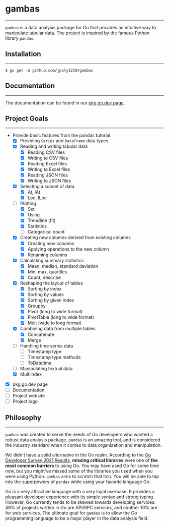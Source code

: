 # gambas
---

`gambas` is a data analysis package for Go that provides an intuitive way to manipulate tabular data. The project is inspired by the famous Python library `pandas`.

## Installation
---
```
$ go get -u github.com/jpoly1219/gambas
```

## Documentation
---
The documentation can be found in our [pkg.go.dev page](https://pkg.go.dev/github.com/jpoly1219/gambas).

## Project Goals
---
- Provide basic features from the pandas tutorial.
  - [x] Providing `Series` and `DataFrame` data types
  - [x] Reading and writing tabular data
    - [x] Reading CSV files
    - [x] Writing to CSV files
    - [x] Reading Excel files
    - [x] Writing to Excel files
    - [x] Reading JSON files
    - [x] Writing to JSON files
  - [x] Selecting a subset of data
    - [x] At, IAt
    - [x] Loc, ILoc
  - [ ] Plotting
    - [x] Set
    - [x] Using
    - [x] Trendline (fit)
    - [x] Statistics
    - [ ] Categorical count
  - [x] Creating new columns derived from existing columns
    - [x] Creating new columns
    - [x] Applying operations to the new column
    - [x] Renaming columns
  - [x] Calculating summary statistics
    - [x] Mean, median, standard deviation
    - [x] Min, max, quartiles
    - [x] Count, describe
  - [x] Reshaping the layout of tables
    - [x] Sorting by index
    - [x] Sorting by values
    - [x] Sorting by given index
    - [x] Groupby
    - [x] Pivot (long to wide format)
    - [x] PivotTable (long to wide format)
    - [x] Melt (wide to long format)
  - [x] Combining data from multiple tables
    - [x] Concatenate
    - [x] Merge
  - [ ] Handling time series data
    - [ ] Timestamp type
    - [ ] Timestamp type methods
    - [ ] ToDatetime
  - [ ] Manipulating textual data
  - [x] Multiindex
- [x] pkg.go.dev page
- [ ] Documentation
- [ ] Project website
- [ ] Project logo

## Philosophy
---
`gambas` was created to serve the needs of Go developers who wanted a robust data analysis package. `pandas` is an amazing tool, and is considered the industry standard when it comes to data organization and manipulation.

We didn't have a solid alternative in the Go realm. According to the [Go Developer Survey 2021 Results](https://go.dev/blog/survey2021-results), **missing critical libraries** were one of **the most common barriers** to using Go. You may have used Go for some time now, but you might've missed some of the libraries you used when you were using Python. `gambas` aims to scratch that itch. You will be able to tap into the superpowers of `pandas` while using your favorite language Go.

Go is a very attractive language with a very loyal userbase. It provides a pleasant developer experience with its simple syntax and strong typing. However, Go currently tends to be skewed towards developing services. 49% of projects written in Go are API/RPC services, and another 10% are for web services. The ultimate goal for `gambas` is to allow the Go programming language to be a major player in the data analysis field.